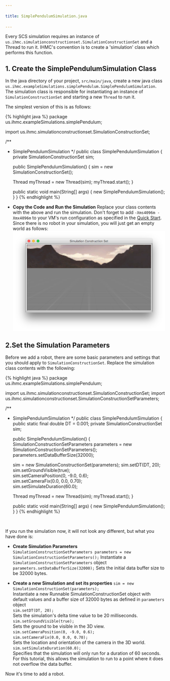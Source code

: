 ```yaml
---

title: SimplePendulumSimulation.java

---
```


Every SCS simulation requires an instance of `us.ihmc.simulationconstructionset.SimulationConstructionSet` and a Thread to run it.   IHMC's convention is to create a 'simulation' class which performs this function.
 
## 1. Create the SimplePendulumSimulation Class

In the java directory of your project, `src/main/java`, create a new java class `us.ihmc.exampleSimulations.simplePendulum.SimplePendulumSimulation`.
The simulation class is responsible for instantiating an instance of `SimulationConstructionSet` and starting a new `Thread` to run it.

The simplest version of this is as follows:  

{% highlight java %}
package us.ihmc.exampleSimulations.simplePendulum;

import us.ihmc.simulationconstructionset.SimulationConstructionSet;

/**
 * SimplePendulumSimulation
 */
public class SimplePendulumSimulation
{
   private SimulationConstructionSet sim;

   public SimplePendulumSimulation()
   {
      sim = new SimulationConstructionSet();

      Thread myThread = new Thread(sim);
      myThread.start();
   }

   public static void main(String[] args)
   {
      new SimplePendulumSimulation();
   }
}
{% endhighlight %}

* **Copy the Code and Run the Simulation**
Replace your class contents with the above and run the simulation.
Don't forget to add `-Xms4096m -Xmx4096m` to your VM's run configuration as specified in the [Quick Start]. Since there is no robot in your simulation, you will just get an empty world as follows:
    ![blank simulation](/resources/images/documentation/scsTutorial/blank-Simulation.png)

## 2.Set the Simulation Parameters

Before we add a robot, there are some basic parameters and settings that you should apply to `SimulationConstructionSet`.  Replace the simulation class contents with the following:

{% highlight java %}
package us.ihmc.exampleSimulations.simplePendulum;

import us.ihmc.simulationconstructionset.SimulationConstructionSet;
import us.ihmc.simulationconstructionset.SimulationConstructionSetParameters;

/**
 * SimplePendulumSimulation
 */
public class SimplePendulumSimulation
{
   public static final double DT = 0.001;
   private SimulationConstructionSet sim;


   public SimplePendulumSimulation()
   {
      SimulationConstructionSetParameters parameters = new SimulationConstructionSetParameters();
      parameters.setDataBufferSize(32000);    

      sim = new SimulationConstructionSet(parameters);
      sim.setDT(DT, 20);                      
      sim.setGroundVisible(true);             
      sim.setCameraPosition(0, -9.0, 0.6);    
      sim.setCameraFix(0.0, 0.0, 0.70);       
      sim.setSimulateDuration(60.0);          

      Thread myThread = new Thread(sim);
      myThread.start();
   }

   public static void main(String[] args)
   {
      new SimplePendulumSimulation();
   }
}
{% endhighlight %}

<br>

If you run the simulation now, it will not look any different, but what you have done is:

* **Create Simulation Parameters**  
`SimulationConstructionSetParameters parameters = new SimulationConstructionSetParameters();`
Instantiate a `SimulationConstructionSetParameters` object
`parameters.setDataBufferSize(32000);`
Sets the initial data buffer size to be 32000 bytes.

* **Create a new Simulation and set its properties**
`sim = new SimulationConstructionSet(parameters);`  
Instantiate a new Runnable SimulationConstructionSet object with default values and a buffer size of 32000 bytes as defined in `parameters` object   
`sim.setDT(DT, 20);`  
Sets the simulation's delta time value to be 20 milliseconds.             
`sim.setGroundVisible(true);`  
Sets the ground to be visible in the 3D view.  
`sim.setCameraPosition(0, -9.0, 0.6);`  
`sim.setCameraFix(0.0, 0.0, 0.70);`  
Sets the location and orientation of the camera in the 3D world.  
`sim.setSimulateDuration(60.0);`  
Specifies that the simulation will only run for a duration of 60 seconds.  For this tutorial, this allows the simulation to run to a point where it does not overflow the data buffer.

Now it's time to add a robot.

[Quick Start]: /documentation/00-quickstart/00-quickstart
